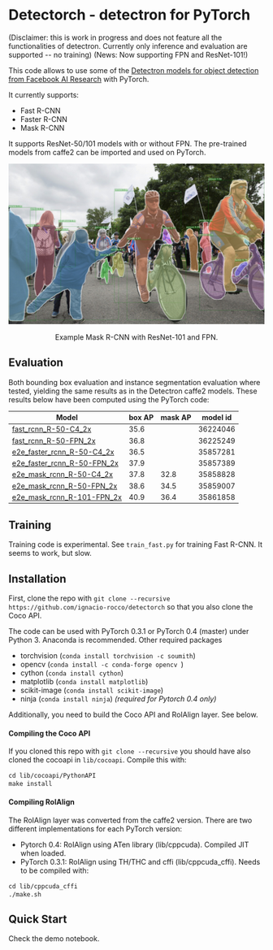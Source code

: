 # Detectorch  - detectron for PyTorch

(Disclaimer: this is work in progress and does not feature all the functionalities of detectron. Currently only inference and evaluation are supported -- no training)
(News: Now supporting FPN and ResNet-101!)

This code allows to use some of the [Detectron models for object detection from Facebook AI Research](https://github.com/facebookresearch/Detectron/) with PyTorch.

It currently supports:

- Fast R-CNN
- Faster R-CNN
- Mask R-CNN

It supports ResNet-50/101 models with or without FPN. The pre-trained models from caffe2 can be imported and used on PyTorch.

<div align="center">
  <img src="demo/output/sample.jpg" width="700px" />
  <p>Example Mask R-CNN with ResNet-101 and FPN.</p>
</div>

## Evaluation
Both bounding box evaluation and instance segmentation evaluation where tested, yielding the same results as in the Detectron caffe2 models. These results below have been computed using the PyTorch code:

| Model | box AP | mask AP |  model id |
| --- | --- | --- | --- |
| [fast_rcnn_R-50-C4_2x](https://s3-us-west-2.amazonaws.com/detectron/36224046/12_2017_baselines/fast_rcnn_R-50-C4_2x.yaml.08_22_57.XFxNqEnL/output/train/coco_2014_train%3Acoco_2014_valminusminival/generalized_rcnn/model_final.pkl) | 35.6 | | 36224046 |
| [fast_rcnn_R-50-FPN_2x](https://s3-us-west-2.amazonaws.com/detectron/36225249/12_2017_baselines/fast_rcnn_R-50-FPN_2x.yaml.08_40_18.zoChak1f/output/train/coco_2014_train%3Acoco_2014_valminusminival/generalized_rcnn/model_final.pkl) | 36.8 | | 36225249 | 
| [e2e_faster_rcnn_R-50-C4_2x](https://s3-us-west-2.amazonaws.com/detectron/35857281/12_2017_baselines/e2e_faster_rcnn_R-50-C4_2x.yaml.01_34_56.ScPH0Z4r/output/train/coco_2014_train%3Acoco_2014_valminusminival/generalized_rcnn/model_final.pkl) | 36.5 | | 35857281 |
| [e2e_faster_rcnn_R-50-FPN_2x](https://s3-us-west-2.amazonaws.com/detectron/35857389/12_2017_baselines/e2e_faster_rcnn_R-50-FPN_2x.yaml.01_37_22.KSeq0b5q/output/train/coco_2014_train%3Acoco_2014_valminusminival/generalized_rcnn/model_final.pkl) | 37.9 | | 35857389 |
| [e2e_mask_rcnn_R-50-C4_2x](https://s3-us-west-2.amazonaws.com/detectron/35858828/12_2017_baselines/e2e_mask_rcnn_R-50-C4_2x.yaml.01_46_47.HBThTerB/output/train/coco_2014_train%3Acoco_2014_valminusminival/generalized_rcnn/model_final.pkl) | 37.8  | 32.8 | 35858828 |
| [e2e_mask_rcnn_R-50-FPN_2x](https://s3-us-west-2.amazonaws.com/detectron/35859007/12_2017_baselines/e2e_mask_rcnn_R-50-FPN_2x.yaml.01_49_07.By8nQcCH/output/train/coco_2014_train%3Acoco_2014_valminusminival/generalized_rcnn/model_final.pkl)| 38.6 | 34.5 | 35859007 | 
| [e2e_mask_rcnn_R-101-FPN_2x](https://s3-us-west-2.amazonaws.com/detectron/35861858/12_2017_baselines/e2e_mask_rcnn_R-101-FPN_2x.yaml.02_32_51.SgT4y1cO/output/train/coco_2014_train:coco_2014_valminusminival/generalized_rcnn/model_final.pkl) | 40.9 | 36.4 | 35861858 |


## Training
Training code is experimental. See `train_fast.py` for training Fast R-CNN. It seems to work, but slow.

## Installation
First, clone the repo with `git clone --recursive https://github.com/ignacio-rocco/detectorch` so that you also clone the Coco API.

The code can be used with PyTorch 0.3.1 or PyTorch 0.4 (master) under Python 3. Anaconda is recommended. Other required packages

- torchvision (`conda install torchvision -c soumith`)
- opencv (`conda install -c conda-forge opencv `)
- cython (`conda install cython`)
- matplotlib (`conda install matplotlib`)
- scikit-image (`conda install scikit-image`)
- ninja (`conda install ninja`) *(required for Pytorch 0.4 only)*

Additionally, you need to build the Coco API and RoIAlign layer. See below.

#### Compiling the Coco API
If you cloned this repo with `git clone --recursive` you should have also cloned the cocoapi in `lib/cocoapi`. Compile this with:
```
cd lib/cocoapi/PythonAPI
make install
```


#### Compiling RoIAlign
The RoIAlign layer was converted from the caffe2 version. There are two different implementations for each PyTorch version:

- Pytorch 0.4: RoIAlign using ATen library (lib/cppcuda). Compiled JIT when loaded.
- PyTorch 0.3.1: RoIAlign using TH/THC and cffi (lib/cppcuda_cffi). Needs to be compiled with:

``` 
cd lib/cppcuda_cffi
./make.sh 
```

## Quick Start
Check the demo notebook. 
